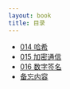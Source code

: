 ```yaml
---
layout: book
title: 目录
---
```


- [014 哈希](014_hash.html)
- [015 加密通信](015_crypto.html)
- [016 数字签名](016_digi_sig.md)
- [备忘内容](tmp.html)